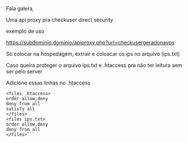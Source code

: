 Fala galera,

Uma api proxy pra checkuser direct security.

exemplo de uso

https://subdominio.dominio/apiproxy.php?url=checkusergeradonavps

Só colocar na hospedagem, extrair e coloacar os ips no arquivo (ips.txt)

Caso queira proteger o arquivo ips.txt e .htaccess pra não ter leitura sem ser pelo server

Adicione essas linhas no .htaccess


```Options -Indexes
<files .htaccess>
order allow,deny
deny from all
satisfy all
</files>
<files ips.txt>
order allow,deny
deny from all
</files>```